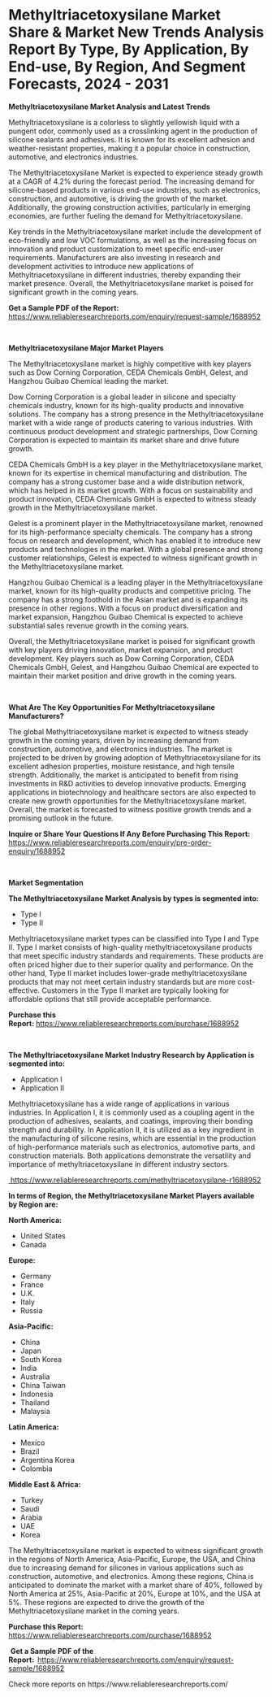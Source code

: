 <p><h1>Methyltriacetoxysilane Market Share & Market New Trends Analysis Report By Type, By Application, By End-use, By Region, And Segment Forecasts, 2024 - 2031</h1></p><p><strong>Methyltriacetoxysilane Market Analysis and Latest Trends</strong></p>
<p><p>Methyltriacetoxysilane is a colorless to slightly yellowish liquid with a pungent odor, commonly used as a crosslinking agent in the production of silicone sealants and adhesives. It is known for its excellent adhesion and weather-resistant properties, making it a popular choice in construction, automotive, and electronics industries.</p><p>The Methyltriacetoxysilane Market is expected to experience steady growth at a CAGR of 4.2% during the forecast period. The increasing demand for silicone-based products in various end-use industries, such as electronics, construction, and automotive, is driving the growth of the market. Additionally, the growing construction activities, particularly in emerging economies, are further fueling the demand for Methyltriacetoxysilane.</p><p>Key trends in the Methyltriacetoxysilane market include the development of eco-friendly and low VOC formulations, as well as the increasing focus on innovation and product customization to meet specific end-user requirements. Manufacturers are also investing in research and development activities to introduce new applications of Methyltriacetoxysilane in different industries, thereby expanding their market presence. Overall, the Methyltriacetoxysilane market is poised for significant growth in the coming years.</p></p>
<p><strong>Get a Sample PDF of the Report:&nbsp;</strong> <a href="https://www.reliableresearchreports.com/enquiry/request-sample/1688952">https://www.reliableresearchreports.com/enquiry/request-sample/1688952</a></p>
<p>&nbsp;</p>
<p><strong>Methyltriacetoxysilane Major Market Players</strong></p>
<p><p>The Methyltriacetoxysilane market is highly competitive with key players such as Dow Corning Corporation, CEDA Chemicals GmbH, Gelest, and Hangzhou Guibao Chemical leading the market. </p><p>Dow Corning Corporation is a global leader in silicone and specialty chemicals industry, known for its high-quality products and innovative solutions. The company has a strong presence in the Methyltriacetoxysilane market with a wide range of products catering to various industries. With continuous product development and strategic partnerships, Dow Corning Corporation is expected to maintain its market share and drive future growth.</p><p>CEDA Chemicals GmbH is a key player in the Methyltriacetoxysilane market, known for its expertise in chemical manufacturing and distribution. The company has a strong customer base and a wide distribution network, which has helped in its market growth. With a focus on sustainability and product innovation, CEDA Chemicals GmbH is expected to witness steady growth in the Methyltriacetoxysilane market.</p><p>Gelest is a prominent player in the Methyltriacetoxysilane market, renowned for its high-performance specialty chemicals. The company has a strong focus on research and development, which has enabled it to introduce new products and technologies in the market. With a global presence and strong customer relationships, Gelest is expected to witness significant growth in the Methyltriacetoxysilane market.</p><p>Hangzhou Guibao Chemical is a leading player in the Methyltriacetoxysilane market, known for its high-quality products and competitive pricing. The company has a strong foothold in the Asian market and is expanding its presence in other regions. With a focus on product diversification and market expansion, Hangzhou Guibao Chemical is expected to achieve substantial sales revenue growth in the coming years.</p><p>Overall, the Methyltriacetoxysilane market is poised for significant growth with key players driving innovation, market expansion, and product development. Key players such as Dow Corning Corporation, CEDA Chemicals GmbH, Gelest, and Hangzhou Guibao Chemical are expected to maintain their market position and drive growth in the coming years.</p></p>
<p>&nbsp;</p>
<p><strong>What Are The Key Opportunities For Methyltriacetoxysilane Manufacturers?</strong></p>
<p><p>The global Methyltriacetoxysilane market is expected to witness steady growth in the coming years, driven by increasing demand from construction, automotive, and electronics industries. The market is projected to be driven by growing adoption of Methyltriacetoxysilane for its excellent adhesion properties, moisture resistance, and high tensile strength. Additionally, the market is anticipated to benefit from rising investments in R&D activities to develop innovative products. Emerging applications in biotechnology and healthcare sectors are also expected to create new growth opportunities for the Methyltriacetoxysilane market. Overall, the market is forecasted to witness positive growth trends and a promising outlook in the future.</p></p>
<p><strong>Inquire or Share Your Questions If Any Before Purchasing This Report:</strong> <a href="https://www.reliableresearchreports.com/enquiry/pre-order-enquiry/1688952">https://www.reliableresearchreports.com/enquiry/pre-order-enquiry/1688952</a></p>
<p>&nbsp;</p>
<p><strong>Market Segmentation</strong></p>
<p><strong>The Methyltriacetoxysilane Market Analysis by types is segmented into:</strong></p>
<p><ul><li>Type I</li><li>Type II</li></ul></p>
<p><p>Methyltriacetoxysilane market types can be classified into Type I and Type II. Type I market consists of high-quality methyltriacetoxysilane products that meet specific industry standards and requirements. These products are often priced higher due to their superior quality and performance. On the other hand, Type II market includes lower-grade methyltriacetoxysilane products that may not meet certain industry standards but are more cost-effective. Customers in the Type II market are typically looking for affordable options that still provide acceptable performance.</p></p>
<p><strong>Purchase this Report:&nbsp;</strong><a href="https://www.reliableresearchreports.com/purchase/1688952">https://www.reliableresearchreports.com/purchase/1688952</a></p>
<p>&nbsp;</p>
<p><strong>The Methyltriacetoxysilane Market Industry Research by Application is segmented into:</strong></p>
<p><ul><li>Application I</li><li>Application II</li></ul></p>
<p><p>Methyltriacetoxysilane has a wide range of applications in various industries. In Application I, it is commonly used as a coupling agent in the production of adhesives, sealants, and coatings, improving their bonding strength and durability. In Application II, it is utilized as a key ingredient in the manufacturing of silicone resins, which are essential in the production of high-performance materials such as electronics, automotive parts, and construction materials. Both applications demonstrate the versatility and importance of methyltriacetoxysilane in different industry sectors.</p></p>
<p><a href="https://www.reliableresearchreports.com/methyltriacetoxysilane-r1688952">&nbsp;https://www.reliableresearchreports.com/methyltriacetoxysilane-r1688952</a></p>
<p><strong>In terms of Region, the Methyltriacetoxysilane Market Players available by Region are:</strong></p>
<p>
    <p> <strong> North America: </strong>
        <ul>
            <li>United States</li>
            <li>Canada</li>
        </ul>
        </p> 
    <p> <strong> Europe: </strong>
        <ul>
            <li>Germany</li>
            <li>France</li>
            <li>U.K.</li>
            <li>Italy</li>
            <li>Russia</li>
        </ul>
        </p> 
    <p> <strong> Asia-Pacific: </strong>
        <ul>
            <li>China</li>
            <li>Japan</li>
            <li>South Korea</li>
            <li>India</li>
            <li>Australia</li>
            <li>China Taiwan</li>
            <li>Indonesia</li>
            <li>Thailand</li>
            <li>Malaysia</li>
        </ul>
        </p> 
    <p> <strong> Latin America: </strong>
        <ul>
            <li>Mexico</li>
            <li>Brazil</li>
            <li>Argentina Korea</li>
            <li>Colombia</li>
        </ul>
        </p> 
    <p> <strong> Middle East & Africa: </strong>
        <ul>
            <li>Turkey</li>
            <li>Saudi</li>
            <li>Arabia</li>
            <li>UAE</li>
            <li>Korea</li>
        </ul>
    </p>
    </p>
<p><p>The Methyltriacetoxysilane market is expected to witness significant growth in the regions of North America, Asia-Pacific, Europe, the USA, and China due to increasing demand for silicones in various applications such as construction, automotive, and electronics. Among these regions, China is anticipated to dominate the market with a market share of 40%, followed by North America at 25%, Asia-Pacific at 20%, Europe at 10%, and the USA at 5%. These regions are expected to drive the growth of the Methyltriacetoxysilane market in the coming years.</p></p>
<p><strong>Purchase this Report: </strong><a href="https://www.reliableresearchreports.com/purchase/1688952">https://www.reliableresearchreports.com/purchase/1688952</a></p>
<p>&nbsp;<strong>Get a Sample PDF of the Report:&nbsp;&nbsp;</strong><a href="https://www.reliableresearchreports.com/enquiry/request-sample/1688952">https://www.reliableresearchreports.com/enquiry/request-sample/1688952</a></p>
<p><strong></strong></p>
<p>Check more reports on https://www.reliableresearchreports.com/</p>